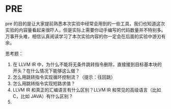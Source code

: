 # PRE

pre 的目的是让大家提前熟悉本次实验中经常会用到的一些工具，我们也知道这次实验的内容量看起来很吓人，但是实际上需要你动手编写的代码数量并不特别多。万事开头难，相信认真阅读学习了本次实验内容的你一定会在后面的实验中游刃有余。

思考题：
1. 在 LLVM IR 中，为什么不能将无条件跳转指令删除，直接接到目标基本块的开头？在什么情况下能够这么做？
2. 怎么用跳转指令实现循环控制流？（提示：往回跳）
3. 怎么用跳转指令实现短路求值？
4. LLVM IR 和真正的汇编语言有什么区别？LLVM IR 和常见的高级语言（比如 C，比如 JAVA）有什么区别？
5. 
